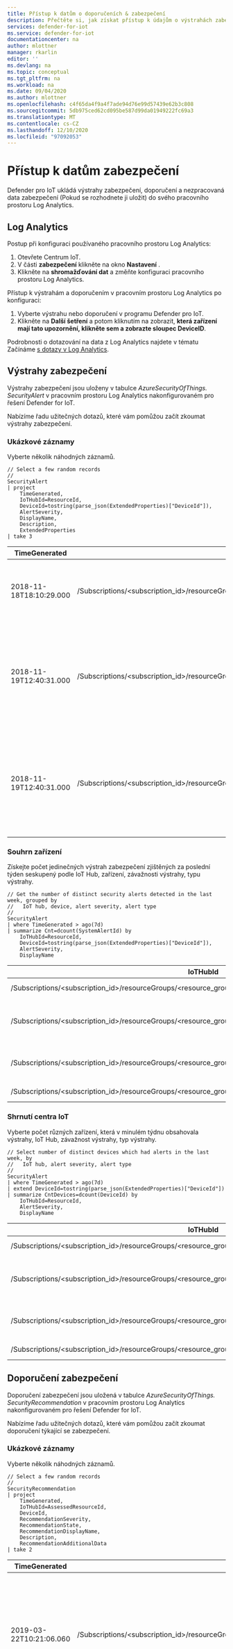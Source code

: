 ```yaml
---
title: Přístup k datům o doporučeních & zabezpečení
description: Přečtěte si, jak získat přístup k údajům o výstrahách zabezpečení a doporučeních při používání programu Defender pro IoT.
services: defender-for-iot
ms.service: defender-for-iot
documentationcenter: na
author: mlottner
manager: rkarlin
editor: ''
ms.devlang: na
ms.topic: conceptual
ms.tgt_pltfrm: na
ms.workload: na
ms.date: 09/04/2020
ms.author: mlottner
ms.openlocfilehash: c4f65da4f9a4f7ade94d76e99d57439e62b3c808
ms.sourcegitcommit: 5db975ced62cd095be587d99da01949222fc69a3
ms.translationtype: MT
ms.contentlocale: cs-CZ
ms.lasthandoff: 12/10/2020
ms.locfileid: "97092053"
---
```

# <a name="access-your-security-data"></a>Přístup k datům zabezpečení

Defender pro IoT ukládá výstrahy zabezpečení, doporučení a nezpracovaná data zabezpečení (Pokud se rozhodnete ji uložit) do svého pracovního prostoru Log Analytics.

## <a name="log-analytics"></a>Log Analytics

Postup při konfiguraci používaného pracovního prostoru Log Analytics:

1. Otevřete Centrum IoT.
1. V části **zabezpečení** klikněte na okno **Nastavení** .
1. Klikněte na **shromažďování dat** a změňte konfiguraci pracovního prostoru Log Analytics.

Přístup k výstrahám a doporučením v pracovním prostoru Log Analytics po konfiguraci:

1. Vyberte výstrahu nebo doporučení v programu Defender pro IoT.
1. Klikněte na **Další šetření** a potom kliknutím na zobrazit, **která zařízení mají tato upozornění, klikněte sem a zobrazte sloupec DeviceID**.

Podrobnosti o dotazování na data z Log Analytics najdete v tématu Začínáme [s dotazy v Log Analytics](/azure/azure-monitor/log-query/get-started-queries).

## <a name="security-alerts"></a>Výstrahy zabezpečení

Výstrahy zabezpečení jsou uloženy v tabulce _AzureSecurityOfThings. SecurityAlert_ v pracovním prostoru Log Analytics nakonfigurovaném pro řešení Defender for IoT.

Nabízíme řadu užitečných dotazů, které vám pomůžou začít zkoumat výstrahy zabezpečení.

### <a name="sample-records"></a>Ukázkové záznamy

Vyberte několik náhodných záznamů.

```
// Select a few random records
//
SecurityAlert
| project
    TimeGenerated,
    IoTHubId=ResourceId,
    DeviceId=tostring(parse_json(ExtendedProperties)["DeviceId"]),
    AlertSeverity,
    DisplayName,
    Description,
    ExtendedProperties
| take 3
```

| TimeGenerated           | IoTHubId                                                                                                       | DeviceId      | AlertSeverity | DisplayName                           | Popis                                             | ExtendedProperties                                                                                                                                                             |
|-------------------------|----------------------------------------------------------------------------------------------------------------|---------------|---------------|---------------------------------------|---------------------------------------------------------|--------------------------------------------------------------------------------------------------------------------------------------------------------------------------------|
| 2018-11-18T18:10:29.000 | /Subscriptions/<subscription_id>/resourceGroups/<resource_group>/providers/Microsoft.Devices/IotHubs/<iot_hub> | <device_name> | Vysoké          | Útok hrubou silou uspěl           | Útok hrubou silou na zařízení byl úspěšný.        |    {"Úplná zdrojová adresa": "[ \" 10.165.12.18: \" ]", "uživatelská jména": "[ \" \" ]", "DeviceID": "IoT-Device-Linux"}                                                                       |
| 2018-11-19T12:40:31.000 | /Subscriptions/<subscription_id>/resourceGroups/<resource_group>/providers/Microsoft.Devices/IotHubs/<iot_hub> | <device_name> | Vysoké          | Místní přihlášení na zařízení bylo úspěšné.      | Zjistilo se úspěšné místní přihlášení k zařízení.     | {"Vzdálená adresa": "?", "vzdálený port": "", "místní port": "", "přihlašovací prostředí": "/bin/su", "ID procesu přihlášení": "28207", "uživatelské jméno": "útočník", "DeviceId": "IoT-Device-Linux"} |
| 2018-11-19T12:40:31.000 | /Subscriptions/<subscription_id>/resourceGroups/<resource_group>/providers/Microsoft.Devices/IotHubs/<iot_hub> | <device_name> | Vysoké          | Neúspěšný pokus o přihlášení k místnímu zařízení  | Zjistil se neúspěšný místní pokus o přihlášení do zařízení. |    {"Vzdálená adresa": "?", "vzdálený port": "", "místní port": "", "přihlašovací prostředí": "/bin/su", "ID procesu přihlášení": "22644", "uživatelské jméno": "útočník", "DeviceId": "IoT-Device-Linux"} |

### <a name="device-summary"></a>Souhrn zařízení

Získejte počet jedinečných výstrah zabezpečení zjištěných za poslední týden seskupený podle IoT Hub, zařízení, závažnosti výstrahy, typu výstrahy.

```
// Get the number of distinct security alerts detected in the last week, grouped by
//   IoT hub, device, alert severity, alert type
//
SecurityAlert
| where TimeGenerated > ago(7d)
| summarize Cnt=dcount(SystemAlertId) by
    IoTHubId=ResourceId,
    DeviceId=tostring(parse_json(ExtendedProperties)["DeviceId"]),
    AlertSeverity,
    DisplayName
```

| IoTHubId                                                                                                       | DeviceId      | AlertSeverity | DisplayName                           | Počet |
|----------------------------------------------------------------------------------------------------------------|---------------|---------------|---------------------------------------|-----|
| /Subscriptions/<subscription_id>/resourceGroups/<resource_group>/providers/Microsoft.Devices/IotHubs/<iot_hub> | <device_name> | Vysoké          | Útok hrubou silou uspěl           | 9   |
| /Subscriptions/<subscription_id>/resourceGroups/<resource_group>/providers/Microsoft.Devices/IotHubs/<iot_hub> | <device_name> | Střední        | Neúspěšný pokus o přihlášení k místnímu zařízení  | 242 |
| /Subscriptions/<subscription_id>/resourceGroups/<resource_group>/providers/Microsoft.Devices/IotHubs/<iot_hub> | <device_name> | Vysoké          | Místní přihlášení na zařízení bylo úspěšné.      | 31  |
| /Subscriptions/<subscription_id>/resourceGroups/<resource_group>/providers/Microsoft.Devices/IotHubs/<iot_hub> | <device_name> | Střední        | Kryptografická mince – Miner                     | 4   |

### <a name="iot-hub-summary"></a>Shrnutí centra IoT

Vyberte počet různých zařízení, která v minulém týdnu obsahovala výstrahy, IoT Hub, závažnost výstrahy, typ výstrahy.

```
// Select number of distinct devices which had alerts in the last week, by
//   IoT hub, alert severity, alert type
//
SecurityAlert
| where TimeGenerated > ago(7d)
| extend DeviceId=tostring(parse_json(ExtendedProperties)["DeviceId"])
| summarize CntDevices=dcount(DeviceId) by
    IoTHubId=ResourceId,
    AlertSeverity,
    DisplayName
```

| IoTHubId                                                                                                       | AlertSeverity | DisplayName                           | CntDevices |
|----------------------------------------------------------------------------------------------------------------|---------------|---------------------------------------|------------|
| /Subscriptions/<subscription_id>/resourceGroups/<resource_group>/providers/Microsoft.Devices/IotHubs/<iot_hub> | Vysoké          | Útok hrubou silou uspěl           | 1          |
| /Subscriptions/<subscription_id>/resourceGroups/<resource_group>/providers/Microsoft.Devices/IotHubs/<iot_hub> | Střední        | Neúspěšný pokus o přihlášení k místnímu zařízení  | 1          |
| /Subscriptions/<subscription_id>/resourceGroups/<resource_group>/providers/Microsoft.Devices/IotHubs/<iot_hub> | Vysoké          | Místní přihlášení na zařízení bylo úspěšné.      | 1          |
| /Subscriptions/<subscription_id>/resourceGroups/<resource_group>/providers/Microsoft.Devices/IotHubs/<iot_hub> | Střední        | Kryptografická mince – Miner                     | 1          |

## <a name="security-recommendations"></a>Doporučení zabezpečení

Doporučení zabezpečení jsou uložená v tabulce _AzureSecurityOfThings. SecurityRecommendation_ v pracovním prostoru Log Analytics nakonfigurovaném pro řešení Defender for IoT.

Nabízíme řadu užitečných dotazů, které vám pomůžou začít zkoumat doporučení týkající se zabezpečení.

### <a name="sample-records"></a>Ukázkové záznamy

Vyberte několik náhodných záznamů.

```
// Select a few random records
//
SecurityRecommendation
| project
    TimeGenerated,
    IoTHubId=AssessedResourceId,
    DeviceId,
    RecommendationSeverity,
    RecommendationState,
    RecommendationDisplayName,
    Description,
    RecommendationAdditionalData
| take 2
```

| TimeGenerated | IoTHubId | DeviceId | RecommendationSeverity | RecommendationState | RecommendationDisplayName | Popis | RecommendationAdditionalData |
|---------------|----------|----------|------------------------|---------------------|---------------------------|-------------|------------------------------|
| 2019-03-22T10:21:06.060 |    /Subscriptions/<subscription_id>/resourceGroups/<resource_group>/providers/Microsoft.Devices/IotHubs/<iot_hub> | <device_name> | Střední | Aktivní | Bylo nalezeno opravňující pravidlo brány firewall ve vstupním řetězci. | Bylo zjištěno pravidlo brány firewall, které obsahuje povolující vzor pro široké spektrum IP adres nebo portů. | {"Rules": "[{ \" SourceAddress \" : \" \" , \" SourcePort \" : \" \" , \" DestinationAddress \" : \" \" , \" DestinationPort \" : \" 1337 \" }]"} |
| 2019-03-22T10:50:27.237 | /Subscriptions/<subscription_id>/resourceGroups/<resource_group>/providers/Microsoft.Devices/IotHubs/<iot_hub> | <device_name> | Střední | Aktivní | Bylo nalezeno opravňující pravidlo brány firewall ve vstupním řetězci. | Bylo zjištěno pravidlo brány firewall, které obsahuje povolující vzor pro široké spektrum IP adres nebo portů. | {"Rules": "[{ \" SourceAddress \" : \" \" , \" SourcePort \" : \" \" , \" DestinationAddress \" : \" \" , \" DestinationPort \" : \" 1337 \" }]"} |

### <a name="device-summary"></a>Souhrn zařízení

Získejte počet různých aktivních doporučení pro zabezpečení, které jsou seskupené podle IoT Hub, zařízení, závažnosti doporučení a typu.

```
// Get the number of distinct active security recommendations, grouped by by
//   IoT hub, device, recommendation severity and type
//
SecurityRecommendation
| extend IoTHubId=AssessedResourceId
| summarize CurrentState=arg_max(RecommendationState, DiscoveredTimeUTC) by IoTHubId, DeviceId, RecommendationSeverity, RecommendationDisplayName
| where CurrentState == "Active"
| summarize Cnt=count() by IoTHubId, DeviceId, RecommendationSeverity
```

| IoTHubId                                                                                                       | DeviceId      | RecommendationSeverity | Počet |
|----------------------------------------------------------------------------------------------------------------|---------------|------------------------|-----|
| /Subscriptions/<subscription_id>/resourceGroups/<resource_group>/providers/Microsoft.Devices/IotHubs/<iot_hub> | <device_name> | Vysoké          | 2   |
| /Subscriptions/<subscription_id>/resourceGroups/<resource_group>/providers/Microsoft.Devices/IotHubs/<iot_hub> | <device_name> | Střední        | 1 |
| /Subscriptions/<subscription_id>/resourceGroups/<resource_group>/providers/Microsoft.Devices/IotHubs/<iot_hub> | <device_name> | Vysoké          | 1  |
| /Subscriptions/<subscription_id>/resourceGroups/<resource_group>/providers/Microsoft.Devices/IotHubs/<iot_hub> | <device_name> | Střední        | 4   |

## <a name="next-steps"></a>Další kroky

- Přečtěte si [Přehled](overview.md) programu Defender for IoT.
- Další informace o programu Defender pro IoT [Architecture](architecture.md)
- Pochopení a prozkoumávání [výstrah v programu Defender pro IoT](concept-security-alerts.md)
- Pochopení a prozkoumávání [doporučení pro IoT v programu Defender](concept-recommendations.md)